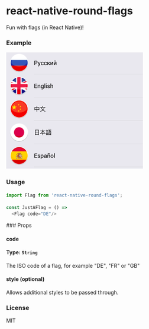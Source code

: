 # react-native-round-flags
Fun with flags (in React Native)!

### Example
![Round Icons demonstration](example.png)

### Usage
```javascript
import Flag from 'react-native-round-flags';

const JustAFlag = () =>
  <Flag code="DE"/>
```

### Props  
#### code  
#### Type: `String`  
The ISO code of a flag, for example "DE", "FR" or "GB"

#### style (optional)  
Allows additional styles to be passed through.

### License
MIT
